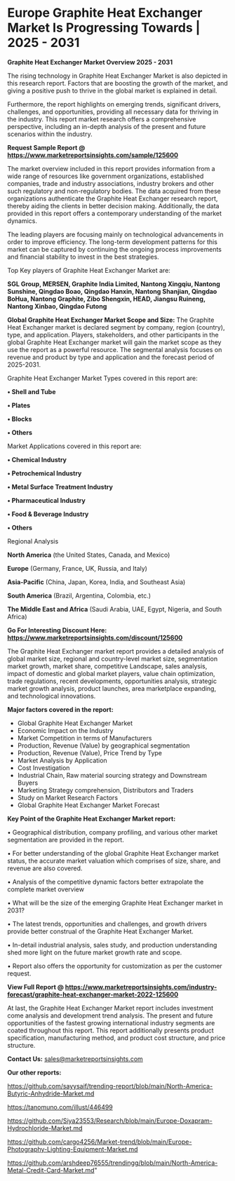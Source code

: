 # Europe Graphite Heat Exchanger Market Is Progressing Towards | 2025 - 2031

<Strong> Graphite Heat Exchanger Market Overview 2025 - 2031</strong>

The rising technology in Graphite Heat Exchanger Market is also depicted in this research report. Factors that are boosting the growth of the market, and giving a positive push to thrive in the global market is explained in detail.

Furthermore, the report highlights on emerging trends, significant drivers, challenges, and opportunities, providing all necessary data for thriving in the industry. This report market research offers a comprehensive perspective, including an in-depth analysis of the present and future scenarios within the industry.

<strong>Request Sample Report @ <a href=https://www.marketreportsinsights.com/sample/125600>https://www.marketreportsinsights.com/sample/125600</a></strong>

The market overview included in this report provides information from a wide range of resources like government organizations, established companies, trade and industry associations, industry brokers and other such regulatory and non-regulatory bodies. The data acquired from these organizations authenticate the Graphite Heat Exchanger research report, thereby aiding the clients in better decision making. Additionally, the data provided in this report offers a contemporary understanding of the market dynamics.

The leading players are focusing mainly on technological advancements in order to improve efficiency. The long-term development patterns for this market can be captured by continuing the ongoing process improvements and financial stability to invest in the best strategies.

Top Key players of Graphite Heat Exchanger Market are:

<strong>SGL Group, MERSEN, Graphite India Limited, Nantong Xingqiu, Nantong Sunshine, Qingdao Boao, Qingdao Hanxin, Nantong Shanjian, Qingdao BoHua, Nantong Graphite, Zibo Shengxin, HEAD, Jiangsu Ruineng, Nantong Xinbao, Qingdao Futong</strong>

<strong><b>Global Graphite Heat Exchanger Market Scope and Size:</b></strong>
The Graphite Heat Exchanger market is declared segment by company, region (country), type, and application. Players, stakeholders, and other participants in the global Graphite Heat Exchanger market will gain the market scope as they use the report as a powerful resource. The segmental analysis focuses on revenue and product by type and application and the forecast period of 2025-2031.

Graphite Heat Exchanger Market Types covered in this report are:

<strong>• Shell and Tube

• Plates

• Blocks

• Others</strong>

Market Applications covered in this report are:

<strong>• Chemical Industry

• Petrochemical Industry

• Metal Surface Treatment Industry

• Pharmaceutical Industry

• Food & Beverage Industry

• Others</strong> 

Regional Analysis

<strong>North America</strong> (the United States, Canada, and Mexico)

<strong>Europe</strong> (Germany, France, UK, Russia, and Italy)

<strong>Asia-Pacific</strong> (China, Japan, Korea, India, and Southeast Asia)

<strong>South America</strong> (Brazil, Argentina, Colombia, etc.)

<strong>The Middle East and Africa</strong> (Saudi Arabia, UAE, Egypt, Nigeria, and South Africa)

<strong>Go For Interesting Discount Here: <a href=https://www.marketreportsinsights.com/discount/125600>https://www.marketreportsinsights.com/discount/125600</a></strong>

The Graphite Heat Exchanger market report provides a detailed analysis of global market size, regional and country-level market size, segmentation market growth, market share, competitive Landscape, sales analysis, impact of domestic and global market players, value chain optimization, trade regulations, recent developments, opportunities analysis, strategic market growth analysis, product launches, area marketplace expanding, and technological innovations.

<strong><b>Major factors covered in the report:</b></strong>
<ul>
  <li>Global Graphite Heat Exchanger Market </li>
  <li>Economic Impact on the Industry</li>
  <li>Market Competition in terms of Manufacturers</li>
  <li>Production, Revenue (Value) by geographical segmentation</li>
  <li>Production, Revenue (Value), Price Trend by Type</li>
  <li>Market Analysis by Application</li>
  <li>Cost Investigation</li>
  <li>Industrial Chain, Raw material sourcing strategy and Downstream Buyers</li>
  <li>Marketing Strategy comprehension, Distributors and Traders</li>
  <li>Study on Market Research Factors</li>
  <li>Global Graphite Heat Exchanger Market Forecast</li>
</ul>

<strong><b>Key Point of the Graphite Heat Exchanger Market report:</b></strong>

• Geographical distribution, company profiling, and various other market segmentation are provided in the report.

• For better understanding of the global Graphite Heat Exchanger market status, the accurate market valuation which comprises of size, share, and revenue are also covered.

• Analysis of the competitive dynamic factors better extrapolate the complete market overview

• What will be the size of the emerging Graphite Heat Exchanger market in 2031?

• The latest trends, opportunities and challenges, and growth drivers provide better construal of the Graphite Heat Exchanger Market.

• In-detail industrial analysis, sales study, and production understanding shed more light on the future market growth rate and scope.

• Report also offers the opportunity for customization as per the customer request.

<strong><b>View Full Report @ <a href=https://www.marketreportsinsights.com/industry-forecast/graphite-heat-exchanger-market-2022-125600>https://www.marketreportsinsights.com/industry-forecast/graphite-heat-exchanger-market-2022-125600</a></b></strong>


At last, the Graphite Heat Exchanger Market report includes investment come analysis and development trend analysis. The present and future opportunities of the fastest growing international industry segments are coated throughout this report. This report additionally presents product specification, manufacturing method, and product cost structure, and price structure.

<strong>Contact Us:</strong>
sales@marketreportsinsights.com

<strong>Our other reports:</strong>

<a href=https://github.com/sayysaif/trending-report/blob/main/North-America-Butyric-Anhydride-Market.md>https://github.com/sayysaif/trending-report/blob/main/North-America-Butyric-Anhydride-Market.md</a>

<a href=https://tanomuno.com/illust/446499>https://tanomuno.com/illust/446499</a>

<a href=https://github.com/Siya23553/Research/blob/main/Europe-Doxapram-Hydrochloride-Market.md>https://github.com/Siya23553/Research/blob/main/Europe-Doxapram-Hydrochloride-Market.md</a>

<a href=https://github.com/cargo4256/Market-trend/blob/main/Europe-Photography-Lighting-Equipment-Market.md>https://github.com/cargo4256/Market-trend/blob/main/Europe-Photography-Lighting-Equipment-Market.md</a>

<a href=https://github.com/arshdeep76555/trendingg/blob/main/North-America-Metal-Credit-Card-Market.md>https://github.com/arshdeep76555/trendingg/blob/main/North-America-Metal-Credit-Card-Market.md</a>"
